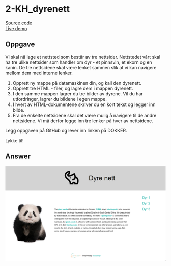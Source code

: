 # 2-KH_dyrenett

[Source code](https://github.com/chriskodehub/2-KH_dyrenett.git)  
[Live demo](https://chriskodehub.github.io/KH-2_dyrenett/)  

## Oppgave

Vi skal nå lage et nettsted som består av tre nettsider. Nettstedet vårt skal ha tre ulike nettsider som handler om dyr - et pinnsvin, et ekorn og en kanin. De tre nettsidene skal være lenket sammen slik at vi kan navigere mellom dem med interne lenker.

1. Opprett ny mappe på datamaskinen din, og kall den dyrenett.
2. Opprett tre HTML - filer, og lagre dem i mappen dyrenett.
3. I den samme mappen lagrer du tre bilder av dyrene. Vil du har utfordringer, lagrer du bildene i egen mappe.
4. I hvert av HTML-dokumentene skriver du en kort tekst og legger inn bilde.
5. Fra de enkelte nettsidene skal det være mulig å navigere til de andre nettsidene. Vi må derfor legge inn tre lenker på hver av nettsidene.
    
Legg oppgaven på GitHub og lever inn linken på DOKKER.

Lykke til!

## Answer
![Demo](img/demo.png)